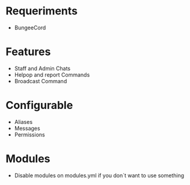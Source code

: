 # Requeriments
- BungeeCord
# Features
- Staff and Admin Chats
- Helpop and report Commands
- Broadcast Command
# Configurable
- Aliases
- Messages
- Permissions
# Modules
- Disable modules on modules.yml if you don´t want to use something
